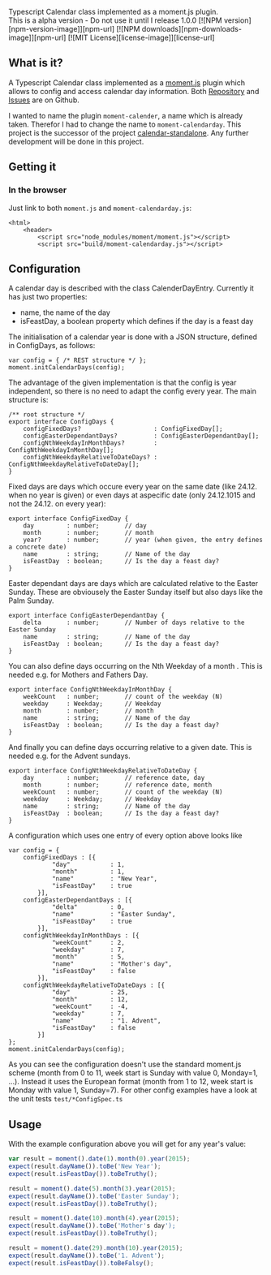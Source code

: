 Typescript Calendar class implemented as a moment.js plugin.   
This is a alpha version - Do not use it until I release 1.0.0
[![NPM version][npm-version-image]][npm-url] [![NPM downloads][npm-downloads-image]][npm-url] 
[![MIT License][license-image]][license-url] 

## What is it?
A Typescript Calendar class implemented as a [moment.js](http://momentjs.com/) plugin
which allows to config and access calendar day information. Both
[Repository](https://github.com/ChrLipp/moment-calendarday) and
[Issues](https://github.com/ChrLipp/moment-calendarday/issues) are on Github.

I wanted to name the plugin `moment-calender`, a name which is already taken.
Therefor I had to change the name to `moment-calendarday`. This project is the successor of
the project [calendar-standalone](https://github.com/ChrLipp/calendar-standalone).
Any further development will be done in this project. 

## Getting it
### In the browser
Just link to both `moment.js` and `moment-calendarday.js`:

    <html>
        <header>
            <script src="node_modules/moment/moment.js"></script>
            <script src="build/moment-calendarday.js"></script>

## Configuration
A calendar day is described with the class CalenderDayEntry.
Currently it has just two properties:

- name, the name of the day
- isFeastDay, a boolean property which defines if the day is a feast day

The initialisation of a calendar year is done with a JSON structure, defined in ConfigDays,
as follows:

	var config = { /* REST structure */ };
	moment.initCalendarDays(config);

The advantage of the given implementation is that the config is year independent, so there is no
need to adapt the config every year. The main structure is:

	/** root structure */
	export interface ConfigDays {
		configFixedDays?                    : ConfigFixedDay[];
		configEasterDependantDays?          : ConfigEasterDependantDay[];
		configNthWeekdayInMonthDays?        : ConfigNthWeekdayInMonthDay[];
		configNthWeekdayRelativeToDateDays? : ConfigNthWeekdayRelativeToDateDay[];
	}

Fixed days are days which occure every year on the same date (like 24.12. when no year is given)
or even days at aspecific date (only 24.12.1015 and not the 24.12. on every year):

	export interface ConfigFixedDay {
		day         : number;       // day
		month       : number;       // month
		year?       : number;       // year (when given, the entry defines a concrete date)
		name        : string;       // Name of the day
		isFeastDay  : boolean;      // Is the day a feast day?
	}

Easter dependant days are days which are calculated relative to the Easter Sunday. These are
obviousely the Easter Sunday itself but also days like the Palm Sunday. 

	export interface ConfigEasterDependantDay {
		delta       : number;       // Number of days relative to the Easter Sunday
		name        : string;       // Name of the day
		isFeastDay  : boolean;      // Is the day a feast day?
	}

You can also define days occurring on the Nth Weekday of a month . This is needed e.g. for
Mothers and Fathers Day.

	export interface ConfigNthWeekdayInMonthDay {
		weekCount   : number;       // count of the weekday (N)
		weekday     : Weekday;      // Weekday
		month       : number;       // month
		name        : string;       // Name of the day
		isFeastDay  : boolean;      // Is the day a feast day?
	}

And finally you can define days occurring relative to a given date. This is needed e.g. for
the Advent sundays.
	
	export interface ConfigNthWeekdayRelativeToDateDay {
		day         : number;       // reference date, day
		month       : number;       // reference date, month
		weekCount   : number;       // count of the weekday (N)
		weekday     : Weekday;      // Weekday
		name        : string;       // Name of the day
		isFeastDay  : boolean;      // Is the day a feast day?
	}

A configuration which uses one entry of every option above looks like

	var config = {
		configFixedDays : [{
				"day"           : 1,
				"month"         : 1,
				"name"          : "New Year",
				"isFeastDay"    : true
			}],
		configEasterDependantDays : [{
				"delta"         : 0,
				"name"          : "Easter Sunday",
				"isFeastDay"    : true
			}],
		configNthWeekdayInMonthDays : [{
				"weekCount"     : 2,
				"weekday"       : 7,
				"month"         : 5,
				"name"          : "Mother's day",
				"isFeastDay"    : false
			}],
		configNthWeekdayRelativeToDateDays : [{
				"day"           : 25,
				"month"         : 12,
				"weekCount"     : -4,
				"weekday"       : 7,
				"name"          : "1. Advent",
				"isFeastDay"    : false
			}]
	};
	moment.initCalendarDays(config);

As you can see the configuration doesn't use the standard moment.js scheme (month from 0 to 11,
week start is Sunday with value 0, Monday=1, ...). Instead it uses the European format
(month from 1 to 12, week start is Monday with value 1, Sunday=7).
For other config examples have a look at the unit tests `test/*ConfigSpec.ts`

## Usage

With the example configuration above you will get for any year's value:
 
```javascript
var result = moment().date(1).month(0).year(2015);
expect(result.dayName()).toBe('New Year');
expect(result.isFeastDay()).toBeTruthy();

result = moment().date(5).month(3).year(2015);
expect(result.dayName()).toBe('Easter Sunday');
expect(result.isFeastDay()).toBeTruthy();

result = moment().date(10).month(4).year(2015);
expect(result.dayName()).toBe('Mother's day');
expect(result.isFeastDay()).toBeTruthy();

result = moment().date(29).month(10).year(2015);
expect(result.dayName()).toBe('1. Advent');
expect(result.isFeastDay()).toBeFalsy();
```
